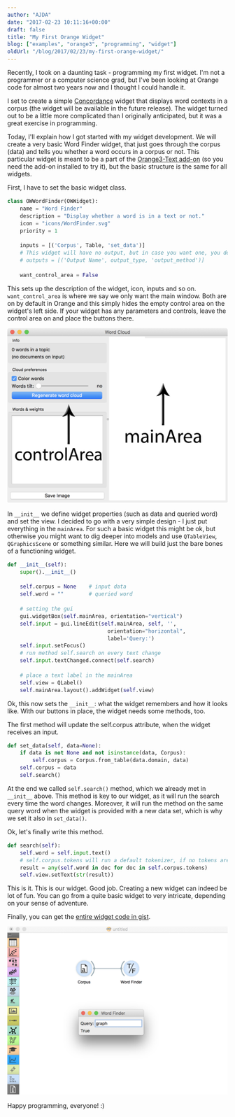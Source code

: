 ```yaml
---
author: "AJDA"
date: "2017-02-23 10:11:16+00:00"
draft: false
title: "My First Orange Widget"
blog: ["examples", "orange3", "programming", "widget"]
oldUrl: "/blog/2017/02/23/my-first-orange-widget/"
---
```


Recently, I took on a daunting task - programming my first widget. I'm not a programmer or a computer science grad, but I've been looking at Orange code for almost two years now and I thought I could handle it.

I set to create a simple [Concordance](https://www.nottingham.ac.uk/alzsh3/acvocab/concordances.htm) widget that displays word contexts in a corpus (the widget will be available in the future release). The widget turned out to be a little more complicated than I originally anticipated, but it was a great exercise in programming.

Today, I'll explain how I got started with my widget development. We will create a very basic Word Finder widget, that just goes through the corpus (data) and tells you whether a word occurs in a corpus or not. This particular widget is meant to be a part of the [Orange3-Text add-on](https://github.com/biolab/orange3-text) (so you need the add-on installed to try it), but the basic structure is the same for all widgets.

First, I have to set the basic widget class.

```python
class OWWordFinder(OWWidget):
    name = "Word Finder"
    description = "Display whether a word is in a text or not."
    icon = "icons/WordFinder.svg"
    priority = 1

    inputs = [('Corpus', Table, 'set_data')]
    # This widget will have no output, but in case you want one, you define it as below.
    # outputs = [('Output Name', output_type, 'output_method')]

    want_control_area = False
```

This sets up the description of the widget, icon, inputs and so on. `want_control_area` is where we say we only want the main window. Both are on by default in Orange and this simply hides the empty control area on the widget's left side. If your widget has any parameters and controls, leave the control area on and place the buttons there.

![](example-area.jpg)

In `__init__` we define widget properties (such as data and queried word) and set the view. I decided to go with a very simple design - I just put everything in the `mainArea`. For such a basic widget this might be ok, but otherwise you might want to dig deeper into models and use `QTableView`, `QGraphicsScene` or something similar. Here we will build just the bare bones of a functioning widget.

```python
def __init__(self):
    super().__init__()

    self.corpus = None    # input data
    self.word = ""        # queried word

    # setting the gui
    gui.widgetBox(self.mainArea, orientation="vertical")
    self.input = gui.lineEdit(self.mainArea, self, '',
                                orientation="horizontal",
                                label='Query:')
    self.input.setFocus()
    # run method self.search on every text change
    self.input.textChanged.connect(self.search)

    # place a text label in the mainArea
    self.view = QLabel()
    self.mainArea.layout().addWidget(self.view)
```

Ok, this now sets the `__init__`: what the widget remembers and how it looks like. With our buttons in place, the widget needs some methods, too.

The first method will update the self.corpus attribute, when the widget receives an input.

```python
def set_data(self, data=None):
    if data is not None and not isinstance(data, Corpus):
        self.corpus = Corpus.from_table(data.domain, data)
    self.corpus = data
    self.search()
```

At the end we called `self.search()` method, which we already met in `__init__` above. This method is key to our widget, as it will run the search every time the word changes. Moreover, it will run the method on the same query word when the widget is provided with a new data set, which is why we set it also in `set_data()`.

Ok, let's finally write this method.

```python
def search(self):
    self.word = self.input.text()
    # self.corpus.tokens will run a default tokenizer, if no tokens are provided on the input
    result = any(self.word in doc for doc in self.corpus.tokens)
    self.view.setText(str(result))
```

This is it. This is our widget. Good job. Creating a new widget can indeed be lot of fun. You can go from a quite basic widget to very intricate, depending on your sense of adventure.

Finally, you can get the [entire widget code in gist](https://gist.github.com/ajdapretnar/e66e1dbecef3bb59abd4137bf8c2ab77).

![](Screen-Shot-2017-02-23-at-10.41.27.png)

Happy programming, everyone! :)
